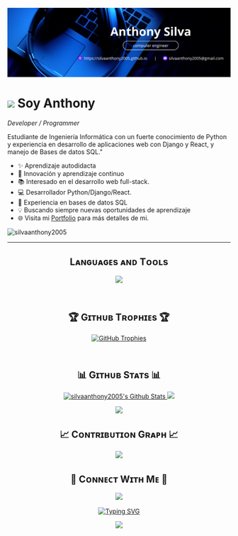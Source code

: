 <!--Banner-->
![Silvaanthony2005 Banner Image](https://github.com/silvaanthony2005/Banner.png/blob/main/banner.PNG)

<!--Header Name-->
# <img src="https://emojis.slackmojis.com/emojis/images/1531849430/4246/blob-sunglasses.gif?1531849430" width="30"/> Soy Anthony 
*Developer / Programmer*
<br /> 

<!--Start Intro-->               
<p align="left">Estudiante de Ingeniería Informática con un fuerte conocimiento de Python y experiencia en desarrollo de aplicaciones web con Django y React, y manejo de Bases de datos SQL."</p>

- ✨ Aprendizaje autodidacta
- 🌱 Innovación y aprendizaje continuo
- 📚 Interesado en el desarrollo web full-stack.
- 💻 Desarrollador Python/Django/React.
- 💾 Experiencia en bases de datos SQL
- 💡 Buscando siempre nuevas oportunidades de aprendizaje
- 🌐 Visita mi [Portfolio](https://silvaanthony2005.github.io) para más detalles de mi.
<!--End Intro-->

<!--Profile Count Badge-->
<p align="left">
  <img src="https://komarev.com/ghpvc/?username=silvaanthony2005&label=Profile%20views&color=770677&style=for-the-badge&logo=star" alt="silvaanthony2005" style="padding-right:20px;" />
</p>

---

<!--Languages and Tools Section-->       
<h2 align="center">Lᴀɴɢᴜᴀɢᴇs ᴀɴᴅ Tᴏᴏʟs</h2> 
  <p align="center">
    <img width="500px"  src="https://skillicons.dev/icons?i=py,django,flask,react,js,html,css,nodejs,git,vscode,mysql,sqlite,postgres&perline=10"  />
  </p>
<br />

<!--Trophies Section-->   
<h2 align="center">🏆 Gɪᴛʜᴜʙ Tʀᴏᴘʜɪᴇs 🏆</h2>
  <p align="center">
    <a href="https://github.com/silvaanthony2005/github-profile-trophy">
      <img src="https://github-profile-trophy.vercel.app/?username=silvaanthony2005&row=2&column=6&margin-w=20&margin-h=20" alt="GitHub Trophies">
    </a>
  </p>
<br />

<h2 align="center">📊 Gɪᴛʜᴜʙ Sᴛᴀᴛs 📊</h2>
<p align="center">
  <a href="https://github.com/silvaanthony2005">
      <img height="150em" src="https://github-readme-stats.vercel.app/api?username=silvaanthony2005&include_all_commits=true&count_private=true&show_icons=true&line_height=20&title_color=7A7ADB&icon_color=2234AE&text_color=D3D3D3&bg_color=0,000000,000F40&rank_icon=github" alt="silvaanthony2005's Github Stats"/>
  </a>

  <a href="https://github.com/silvaanthony2005">
      <img height="150em" src="https://github-readme-stats-eight-theta.vercel.app/api/top-langs/?username=silvaanthony2005&layout=compact&langs_count=8&title_color=7A7ADB&text_color=D3D3D3&bg_color=0,000000,000F40"/>
  </a>
</p>

<p align="center">
  <a href="https://github.com/silvaanthony2005">
      <img height="180em" src="https://github-readme-streak-stats.herokuapp.com/?user=silvaanthony2005&theme=github-dark-blue&hide_border=true&background=0,000000,000F40&stroke=000F40&ring=7A7ADB&fire=7A7ADB&currStreakLabel=7A7ADB"/>
  </a>
</p>

<!--Contribution Graph-->
<h2 align="center">📈 Cᴏɴᴛʀɪʙᴜᴛɪᴏɴ Gʀᴀᴘʜ 📈</h2>
<div align="center">
    <img src="https://github-readme-activity-graph.vercel.app/graph?username=silvaanthony2005&bg_color=0,000000,000F40&color=7A7ADB&line=7A7ADB&point=00FFFF&area=true&hide_border=false" border-radius="15">
</div>

<!--Contact Section-->  
<h2 align="center">🤝 Cᴏɴɴᴇᴄᴛ Wɪᴛʜ Mᴇ 🤝 </h2>
  <p align="center">
    <img width="500px"  src="https://skillicons.dev/icons?i=gmail,instagram,linkedin,github&perline=10"  />
  </p>

<div align="center">
  <a href="https://git.io/typing-svg">
    <img src="https://readme-typing-svg.herokuapp.com?font=Orbitron&pause=1000&color=7A7ADB&center=true&vCenter=true&width=600&lines=This+is+the+end;Thank+you+for+visiting!" alt="Typing SVG">
  </a>
</div>

<!--Footer--> 
<p align="center">
  <img src="https://capsule-render.vercel.app/api?type=waving&color=gradient&height=65&section=footer"/>
</p>

<!--
* a
* b
* c
* d
***


1. d
2. e
3. f
4. g 
___

| Columna1 | Columna2 | Columna3|
|----------|----------|---------|
| Dato1    | Dato3    | Dato4   |


- [x] tarea 1 Tarea completada
- [ ] Tarea 2 Tarea incompleta

